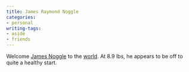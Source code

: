 ```yaml
---
title: James Raymond Noggle
categories:
- personal
writing-tags:
- aside
- friends
---
```


Welcome [James Noggle][1] to the [world][2].  At 8.9 lbs, he appears to be off to quite a healthy start.

   [1]: http://angelweave.mu.nu/archives/184501.html
   [2]: http://www.theonion.com/content/node/29591?issue=4227
